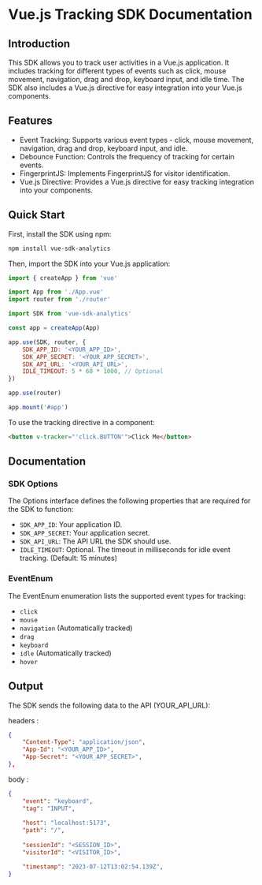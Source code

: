 # Vue.js Tracking SDK Documentation

## Introduction
This SDK allows you to track user activities in a Vue.js application. It includes tracking for different types of events such as click, mouse movement, navigation, drag and drop, keyboard input, and idle time. The SDK also includes a Vue.js directive for easy integration into your Vue.js components.

## Features

- Event Tracking: Supports various event types - click, mouse movement, navigation, drag and drop, keyboard input, and idle.
- Debounce Function: Controls the frequency of tracking for certain events.
- FingerprintJS: Implements FingerprintJS for visitor identification.
- Vue.js Directive: Provides a Vue.js directive for easy tracking integration into your components.

## Quick Start

First, install the SDK using npm:

```bash
npm install vue-sdk-analytics
```

Then, import the SDK into your Vue.js application:

```js
import { createApp } from 'vue'

import App from './App.vue'
import router from './router'

import SDK from 'vue-sdk-analytics'

const app = createApp(App)

app.use(SDK, router, {
    SDK_APP_ID: '<YOUR_APP_ID>',
    SDK_APP_SECRET: '<YOUR_APP_SECRET>',
    SDK_API_URL: '<YOUR_API_URL>',
    IDLE_TIMEOUT: 5 * 60 * 1000, // Optional
})

app.use(router)

app.mount('#app')
```

To use the tracking directive in a component:

```html
<button v-tracker="'click.BUTTON'">Click Me</button>
```

## Documentation

### SDK Options

The Options interface defines the following properties that are required for the SDK to function:

- `SDK_APP_ID`: Your application ID.
- `SDK_APP_SECRET`: Your application secret.
- `SDK_API_URL`: The API URL the SDK should use.
- `IDLE_TIMEOUT`: Optional. The timeout in milliseconds for idle event tracking. (Default: 15 minutes)

### EventEnum
The EventEnum enumeration lists the supported event types for tracking:

- `click`
- `mouse`
- `navigation` (Automatically tracked)
- `drag`
- `keyboard`
- `idle` (Automatically tracked)
- `hover`

## Output

The SDK sends the following data to the API (YOUR_API_URL):

headers : 
```json
{
    "Content-Type": "application/json",
    "App-Id": "<YOUR_APP_ID>",
    "App-Secret": "<YOUR_APP_SECRET>",
},
```

body :
```json
{
    "event": "keyboard",
    "tag": "INPUT",
    
    "host": "localhost:5173",
    "path": "/",
    
    "sessionId": "<SESSION_ID>",
    "visitorId": "<VISITOR_ID>",

    "timestamp": "2023-07-12T13:02:54.139Z",
}
```